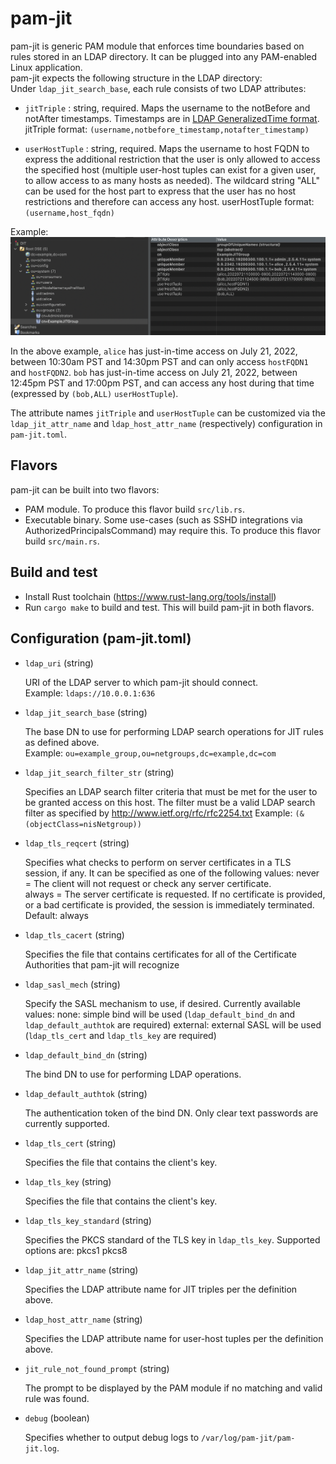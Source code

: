 # pam-jit

pam-jit is generic PAM module that enforces time boundaries based on rules stored in an LDAP directory. It can be plugged into any PAM-enabled Linux application.  
pam-jit expects the following structure in the LDAP directory:  
Under `ldap_jit_search_base`, each rule consists of two LDAP attributes:  
* `jitTriple` : string, required. Maps the username to the notBefore and notAfter timestamps. Timestamps are in [LDAP GeneralizedTime format](https://ldapwiki.com/wiki/GeneralizedTime). jitTriple format: `(username,notbefore_timestamp,notafter_timestamp)`

* `userHostTuple` : string, required. Maps the username to host FQDN to express the additional restriction that the user is only allowed to access the specified host (multiple user-host tuples can exist for a given user, to allow access to as many hosts as needed). The wildcard string "ALL" can be used for the host part to express that the user has no host restrictions and therefore can access any host. userHostTuple format: `(username,host_fqdn)`

Example:
![Example](/example.png)

In the above example, `alice` has just-in-time access on July 21, 2022, between 10:30am PST and 14:30pm PST and can only access `hostFQDN1` and `hostFQDN2`. `bob` has just-in-time access on July 21, 2022, between 12:45pm PST and 17:00pm PST, and can access any host during that time (expressed by `(bob,ALL)` `userHostTuple`).

The attribute names `jitTriple` and `userHostTuple` can be customized via the `ldap_jit_attr_name` and `ldap_host_attr_name` (respectively) configuration in `pam-jit.toml`.

## Flavors
pam-jit can be built into two flavors:
- PAM module. To produce this flavor build `src/lib.rs`.
- Executable binary. Some use-cases (such as SSHD integrations via AuthorizedPrincipalsCommand) may require this. To produce this flavor build `src/main.rs`.

## Build and test
- Install Rust toolchain (https://www.rust-lang.org/tools/install)
- Run `cargo make` to build and test. This will build pam-jit in both flavors.

## Configuration (pam-jit.toml)
* `ldap_uri` (string)

  URI of the LDAP server to which pam-jit should connect.  
  Example: `ldaps://10.0.0.1:636`

* `ldap_jit_search_base` (string)

  The base DN to use for performing LDAP search operations for JIT rules as defined above.  
  Example: `ou=example_group,ou=netgroups,dc=example,dc=com`

* `ldap_jit_search_filter_str` (string)

  Specifies an LDAP search filter criteria that must be met for the user to be granted access on this host.
  The filter must be a valid LDAP search filter as specified by http://www.ietf.org/rfc/rfc2254.txt
  Example: `(&(objectClass=nisNetgroup))`

* `ldap_tls_reqcert` (string)

  Specifies what checks to perform on server certificates in a TLS session, if any. It can be specified as one of the following values:
  never = The client will not request or check any server certificate.  
  always = The server certificate is requested. If no certificate is provided, or a bad certificate is provided, the session is immediately terminated.  
  Default: always

* `ldap_tls_cacert` (string)

  Specifies the file that contains certificates for all of the Certificate Authorities that pam-jit will recognize

* `ldap_sasl_mech` (string)

  Specify the SASL mechanism to use, if desired.
  Currently available values:
  none: simple bind will be used (`ldap_default_bind_dn` and `ldap_default_authtok` are required)
  external: external SASL will be used (`ldap_tls_cert` and `ldap_tls_key` are required)

* `ldap_default_bind_dn` (string)

  The bind DN to use for performing LDAP operations.

* `ldap_default_authtok` (string)

  The authentication token of the bind DN. Only clear text passwords are currently supported.

* `ldap_tls_cert` (string)

  Specifies the file that contains the client's key.

* `ldap_tls_key` (string)

  Specifies the file that contains the client's key.

* `ldap_tls_key_standard` (string)

  Specifies the PKCS standard of the TLS key in `ldap_tls_key`.
  Supported options are:
  pkcs1
  pkcs8

* `ldap_jit_attr_name` (string)

  Specifies the LDAP attribute name for JIT triples per the definition above.

* `ldap_host_attr_name` (string)

  Specifies the LDAP attribute name for user-host tuples per the definition above.

* `jit_rule_not_found_prompt` (string)

  The prompt to be displayed by the PAM module if no matching and valid rule was found.

* `debug` (boolean)

  Specifies whether to output debug logs to `/var/log/pam-jit/pam-jit.log`.
